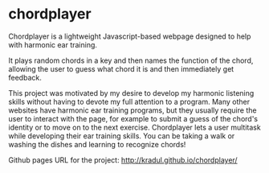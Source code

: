 chordplayer
===========

Chordplayer is a lightweight Javascript-based webpage designed to help with harmonic ear training.

It plays random chords in a key and then names the function of the chord, allowing the user to guess what chord it is and then immediately get feedback.

This project was motivated by my desire to develop my harmonic listening skills without having to devote my full attention to a program. Many other websites have harmonic ear training programs, but they usually require the user to interact with the page, for example to submit a guess of the chord's identity or to move on to the next exercise. Chordplayer lets a user multitask while developing their ear training skills. You can be taking a walk or washing the dishes and learning to recognize chords!

Github pages URL for the project: http://kradul.github.io/chordplayer/
